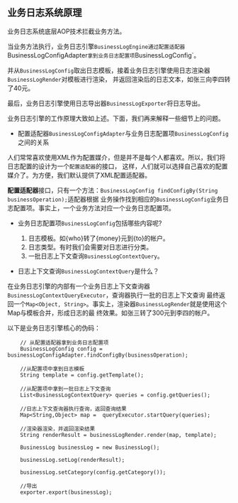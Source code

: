 业务日志系统原理
----------

业务日志系统底层AOP技术拦截业务方法。

当业务方法执行，业务日志引擎`BusinessLogEngine通过配置适配器`BusinessLogConfigAdapter`拿到业务日志配置项`BusinessLogConfig`。

并从`BusinessLogConfig`取出日志模板，接着业务日志引擎使用日志渲染器`BusinessLogRender`对模板进行渲染，
并返回渲染后的日志文本，如张三向李四转了40元。

最后，业务日志引擎使用日志导出器`BusinessLogExporter`将日志导出。

业务日志引擎的工作原理大致如上述。下面，我们再来解释一些细节上的问题。

* 配置适配器`BusinessLogConfigAdapter`与业务日志配置项`BusinessLogConfig`之间的关系

人们常常喜欢使用XML作为配置媒介，但是并不是每个人都喜欢。所以，我们将日志配置的设计为一个`配置适配器`的接口，
这样，人们就可以选择自己喜欢的配置媒介了。为方便，我们默认提供了XML配置适配器。

**配置适配器**接口，只有一个方法：`BusinessLogConfig findConfigBy(String businessOperation);`适配器根据
业务操作找到相应的`BusinessLogConfig`业务日志配置项。事实上，一个业务方法对应一个业务日志配置项。

* 业务日志配置项`BusinessLogConfig`包括哪些内容呢?

    1. 日志模板。如{who}转了{money}元到{to}的帐户。
    1. 日志类型。有时我们会需要对日志进行分类。
    1. 一批日志上下文查询`BusinessLogContextQuery`。

* 日志上下文查询`BusinessLogContextQuery`是什么？

在业务日志引擎的内部有一个业务日志上下文查询器`BusinessLogContextQueryExecutor`，查询器执行一批的日志上下文查询
最终返回一个`Map<Object, String>`。事实上，渲染器`BusinessLogRender`就是使用这个Map与模板合并，形成日志的最
终效果。如张三转了300元到李四的帐户。

以下是业务日志引擎核心的伪码：

        // 从配置适配器拿到业务日志配置项
        BusinessLogConfig config = businessLogConfigAdapter.findConfigBy(businessOperation);

        //从配置项中拿到日志模板
        String template = config.getTemplate();

        //从配置项中拿到一批日志上下文查询
        List<BusinessLogContextQuery> queries = config.getQueries();

        //日志上下文查询器执行查询，返回查询结果
        Map<String,Object> map =  queryExecutor.startQuery(queries);

        //渲染器渲染，并返回渲染结果
        String renderResult = businessLogRender.render(map, template);

        BusinessLog businessLog = new BusinessLog();

        businessLog.setLog(renderResult);

        businessLog.setCategory(config.getCategory());

        //导出
        exporter.export(businessLog);








